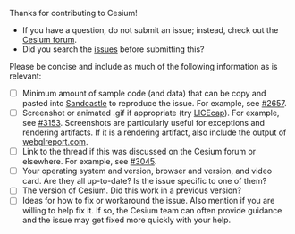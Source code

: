 Thanks for contributing to Cesium!

* If you have a question, do not submit an issue; instead, check out the [Cesium forum](http://cesiumjs.org/forum.html).
* Did you search the [issues](https://github.com/AnalyticalGraphicsInc/cesium/issues) before submitting this?

Please be concise and include as much of the following information as is relevant:
* [ ] Minimum amount of sample code (and data) that can be copy and pasted into [Sandcastle](https://cesiumjs.org/Cesium/Apps/Sandcastle/index.html) to reproduce the issue.  For example, see [#2657](https://github.com/AnalyticalGraphicsInc/cesium/issues/2657).
* [ ] Screenshot or animated .gif if appropriate (try [LICEcap](http://www.cockos.com/licecap/)).  For example, see [#3153](https://github.com/AnalyticalGraphicsInc/cesium/issues/3153).  Screenshots are particularly useful for exceptions and rendering artifacts.  If it is a rendering artifact, also include the output of [webglreport.com](http://webglreport.com/).
* [ ] Link to the thread if this was discussed on the Cesium forum or elsewhere.  For example, see [#3045](https://github.com/AnalyticalGraphicsInc/cesium/issues/3045).
* [ ] Your operating system and version, browser and version, and video card.  Are they all up-to-date?  Is the issue specific to one of them?
* [ ] The version of Cesium.  Did this work in a previous version?
* [ ] Ideas for how to fix or workaround the issue.  Also mention if you are willing to help fix it.  If so, the Cesium team can often provide guidance and the issue may get fixed more quickly with your help.